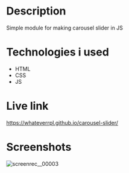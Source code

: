 # Description
Simple module for making carousel slider in JS

# Technologies i used
- HTML
- CSS
- JS

# Live link
https://whateverrpl.github.io/carousel-slider/

# Screenshots
![screenrec__00003](https://github.com/user-attachments/assets/53e6a759-a403-4521-8ea2-ded1150d18cb)
